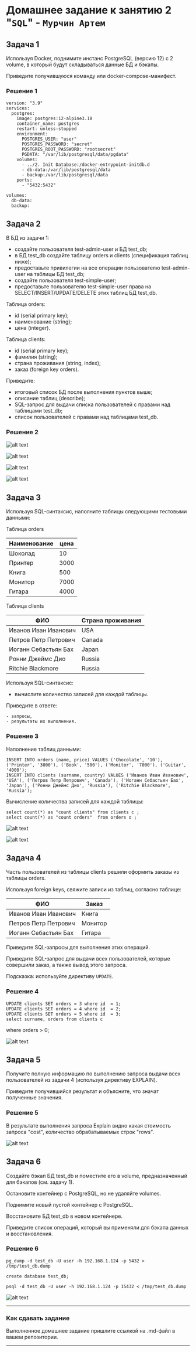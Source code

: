 # Домашнее задание к занятию 2 "`SQL`" - `Мурчин Артем`

## Задача 1

Используя Docker, поднимите инстанс PostgreSQL (версию 12) c 2 volume, 
в который будут складываться данные БД и бэкапы.

Приведите получившуюся команду или docker-compose-манифест.

### Решение 1

    version: "3.9"
    services:
      postgres:
        image: postgres:12-alpine3.18
        container_name: postgres
        restart: unless-stopped
        environment:
          POSTGRES_USER: "user"
          POSTGRES_PASSWORD: "secret"
          POSTGRES_ROOT_PASSWORD: "rootsecret"
          PGDATA: "/var/lib/postgresql/data/pgdata"
        volumes:
          - ../2. Init Database:/docker-entrypoint-initdb.d
          - db-data:/var/lib/postgresql/data
          - backup:/var/lib/postgresql/data
        ports:
          - "5432:5432"
    
    volumes:
      db-data:
      backup:

## Задача 2

В БД из задачи 1: 

- создайте пользователя test-admin-user и БД test_db;
- в БД test_db создайте таблицу orders и clients (спeцификация таблиц ниже);
- предоставьте привилегии на все операции пользователю test-admin-user на таблицы БД test_db;
- создайте пользователя test-simple-user;
- предоставьте пользователю test-simple-user права на SELECT/INSERT/UPDATE/DELETE этих таблиц БД test_db.

Таблица orders:

- id (serial primary key);
- наименование (string);
- цена (integer).

Таблица clients:

- id (serial primary key);
- фамилия (string);
- страна проживания (string, index);
- заказ (foreign key orders).

Приведите:

- итоговый список БД после выполнения пунктов выше;
- описание таблиц (describe);
- SQL-запрос для выдачи списка пользователей с правами над таблицами test_db;
- список пользователей с правами над таблицами test_db.

### Решение 2

![alt text](https://github.com/artmur1/14-02-hw/blob/main/14-02-hw-02-1.png)

![alt text](https://github.com/artmur1/14-02-hw/blob/main/14-02-hw-02-2.png)

![alt text](https://github.com/artmur1/14-02-hw/blob/main/14-02-hw-02-3.png)

![alt text](https://github.com/artmur1/14-02-hw/blob/main/14-02-hw-02-4.png)

## Задача 3

Используя SQL-синтаксис, наполните таблицы следующими тестовыми данными:

Таблица orders

|Наименование|цена|
|------------|----|
|Шоколад| 10 |
|Принтер| 3000 |
|Книга| 500 |
|Монитор| 7000|
|Гитара| 4000|

Таблица clients

|ФИО|Страна проживания|
|------------|----|
|Иванов Иван Иванович| USA |
|Петров Петр Петрович| Canada |
|Иоганн Себастьян Бах| Japan |
|Ронни Джеймс Дио| Russia|
|Ritchie Blackmore| Russia|

Используя SQL-синтаксис:
- вычислите количество записей для каждой таблицы.

Приведите в ответе:

    - запросы,
    - результаты их выполнения.

### Решение 3

Наполнение таблиц данными:

    INSERT INTO orders (name, price) VALUES ('Chocolate', '10'), ('Printer', '3000'), ('Book', '500'), ('Monitor', '7000'), ('Guitar', '4000');
    INSERT INTO clients (surname, country) VALUES ('Иванов Иван Иванович', 'USA'), ('Петров Петр Петрович', 'Canada'), ('Иоганн Себастьян Бах', 'Japan'), ('Ронни Джеймс Дио', 'Russia'), ('Ritchie Blackmore', 'Russia');

Вычисление количества записей для каждой таблицы:

    select count(*) as "count clients" from clients c ;
    select count(*) as "count orders"  from orders o ;

![alt text](https://github.com/artmur1/14-02-hw/blob/main/14-02-hw-03-1.png)

![alt text](https://github.com/artmur1/14-02-hw/blob/main/14-02-hw-03-2.png)

## Задача 4

Часть пользователей из таблицы clients решили оформить заказы из таблицы orders.

Используя foreign keys, свяжите записи из таблиц, согласно таблице:

|ФИО|Заказ|
|------------|----|
|Иванов Иван Иванович| Книга |
|Петров Петр Петрович| Монитор |
|Иоганн Себастьян Бах| Гитара |

Приведите SQL-запросы для выполнения этих операций.

Приведите SQL-запрос для выдачи всех пользователей, которые совершили заказ, а также вывод этого запроса.
 
Подсказка: используйте директиву `UPDATE`.

### Решение 4

    UPDATE clients SET orders = 3 where id  = 1;
    UPDATE clients SET orders = 4 where id  = 2;
    UPDATE clients SET orders = 5 where id  = 3;
    select surname, orders from clients c
where orders > 0;

![alt text](https://github.com/artmur1/14-02-hw/blob/main/14-02-hw-04-2.png)

## Задача 5

Получите полную информацию по выполнению запроса выдачи всех пользователей из задачи 4 
(используя директиву EXPLAIN).

Приведите получившийся результат и объясните, что значат полученные значения.

### Решение 5

В результате выполнения запроса Explain видно какая стоимость запроса "cost", количество обрабатываемых строк "rows".

![alt text](https://github.com/artmur1/14-02-hw/blob/main/14-02-hw-05-1.png)

## Задача 6

Создайте бэкап БД test_db и поместите его в volume, предназначенный для бэкапов (см. задачу 1).

Остановите контейнер с PostgreSQL, но не удаляйте volumes.

Поднимите новый пустой контейнер с PostgreSQL.

Восстановите БД test_db в новом контейнере.

Приведите список операций, который вы применяли для бэкапа данных и восстановления. 

### Решение 6

    pg_dump -d test_db -U user -h 192.168.1.124 -p 5432 > /tmp/test_db.dump

    create database test_db;

    psql -d test_db -U user -h 192.168.1.124 -p 15432 < /tmp/test_db.dump

![alt text](https://github.com/artmur1/14-02-hw/blob/main/14-02-hw-06-1.png)

---

### Как cдавать задание

Выполненное домашнее задание пришлите ссылкой на .md-файл в вашем репозитории.

---

